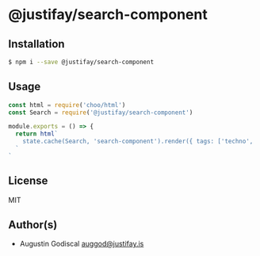 # @justifay/search-component

## Installation

```sh
$ npm i --save @justifay/search-component
```

## Usage

```js
const html = require('choo/html')
const Search = require('@justifay/search-component')

module.exports = () => {
  return html`
    state.cache(Search, 'search-component').render({ tags: ['techno', 'electro'] })
  `
`

```

## License

MIT

## Author(s)

- Augustin Godiscal <auggod@justifay.is>
